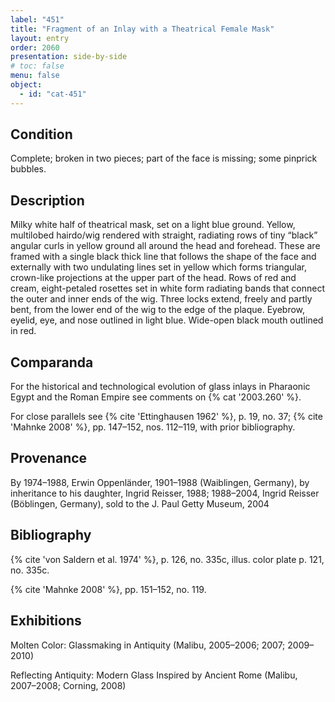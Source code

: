 ```yaml
---
label: "451"
title: "Fragment of an Inlay with a Theatrical Female Mask"
layout: entry
order: 2060
presentation: side-by-side
# toc: false
menu: false
object:
  - id: "cat-451"
---
```


## Condition

Complete; broken in two pieces; part of the face is missing; some pinprick bubbles.

## Description

Milky white half of theatrical mask, set on a light blue ground. Yellow, multilobed hairdo/wig rendered with straight, radiating rows of tiny “black” angular curls in yellow ground all around the head and forehead. These are framed with a single black thick line that follows the shape of the face and externally with two undulating lines set in yellow which forms triangular, crown-like projections at the upper part of the head. Rows of red and cream, eight-petaled rosettes set in white form radiating bands that connect the outer and inner ends of the wig. Three locks extend, freely and partly bent, from the lower end of the wig to the edge of the plaque. Eyebrow, eyelid, eye, and nose outlined in light blue. Wide-open black mouth outlined in red.

## Comparanda

For the historical and technological evolution of glass inlays in Pharaonic Egypt and the Roman Empire see comments on {% cat '2003.260' %}.

For close parallels see {% cite 'Ettinghausen 1962' %}, p. 19, no. 37; {% cite 'Mahnke 2008' %}, pp. 147–152, nos. 112–119, with prior bibliography.

## Provenance

By 1974–1988, Erwin Oppenländer, 1901–1988 (Waiblingen, Germany), by inheritance to his daughter, Ingrid Reisser, 1988; 1988–2004, Ingrid Reisser (Böblingen, Germany), sold to the J. Paul Getty Museum, 2004

## Bibliography

{% cite 'von Saldern et al. 1974' %}, p. 126, no. 335c, illus. color plate p. 121, no. 335c.

{% cite 'Mahnke 2008' %}, pp. 151–152, no. 119.

## Exhibitions

Molten Color: Glassmaking in Antiquity (Malibu, 2005–2006; 2007; 2009–2010)

Reflecting Antiquity: Modern Glass Inspired by Ancient Rome (Malibu, 2007–2008; Corning, 2008)